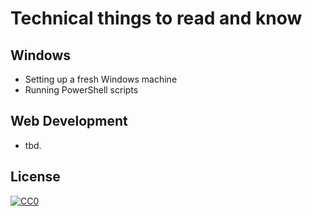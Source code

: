 # Technical things to read and know

## Windows
* Setting up a fresh Windows machine
* Running PowerShell scripts

## Web Development
* tbd.

## License
[![CC0](https://licensebuttons.net/p/zero/1.0/80x15.png)](http://creativecommons.org/publicdomain/zero/1.0/)
